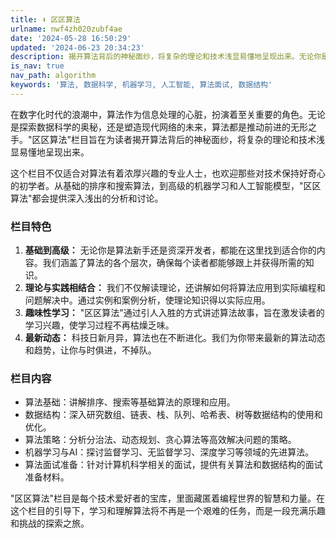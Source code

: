 ```yaml
---
title: ⬇️ 区区算法
urlname: nwf4zh020zubf4ae
date: '2024-05-28 16:50:29'
updated: '2024-06-23 20:34:23'
description: 揭开算法背后的神秘面纱，将复杂的理论和技术浅显易懂地呈现出来。无论你是算法新手还是资深开发者，都能在这里找到适合你的内容，涵盖从基础到高级算法、数据结构、机器学习与AI等。
is_nav: true
nav_path: algorithm
keywords: '算法, 数据科学, 机器学习, 人工智能, 算法面试, 数据结构'
---
```

在数字化时代的浪潮中，算法作为信息处理的心脏，扮演着至关重要的角色。无论是探索数据科学的奥秘，还是塑造现代网络的未来，算法都是推动前进的无形之手。"区区算法"栏目旨在为读者揭开算法背后的神秘面纱，将复杂的理论和技术浅显易懂地呈现出来。

这个栏目不仅适合对算法有着浓厚兴趣的专业人士，也欢迎那些对技术保持好奇心的初学者。从基础的排序和搜索算法，到高级的机器学习和人工智能模型，"区区算法"都会提供深入浅出的分析和讨论。

### 栏目特色

1.  **基础到高级：** 无论你是算法新手还是资深开发者，都能在这里找到适合你的内容。我们涵盖了算法的各个层次，确保每个读者都能够跟上并获得所需的知识。 
2.  **理论与实践相结合：** 我们不仅解读理论，还讲解如何将算法应用到实际编程和问题解决中。通过实例和案例分析，使理论知识得以实际应用。 
3.  **趣味性学习：** "区区算法"通过引人入胜的方式讲述算法故事，旨在激发读者的学习兴趣，使学习过程不再枯燥乏味。 
4.  **最新动态：** 科技日新月异，算法也在不断进化。我们为你带来最新的算法动态和趋势，让你与时俱进，不掉队。 

### 栏目内容

- 算法基础：讲解排序、搜索等基础算法的原理和应用。
- 数据结构：深入研究数组、链表、栈、队列、哈希表、树等数据结构的使用和优化。
- 算法策略：分析分治法、动态规划、贪心算法等高效解决问题的策略。
- 机器学习与AI：探讨监督学习、无监督学习、深度学习等领域的先进算法。
- 算法面试准备：针对计算机科学相关的面试，提供有关算法和数据结构的面试准备材料。

"区区算法"栏目是每个技术爱好者的宝库，里面藏匿着编程世界的智慧和力量。在这个栏目的引导下，学习和理解算法将不再是一个艰难的任务，而是一段充满乐趣和挑战的探索之旅。

